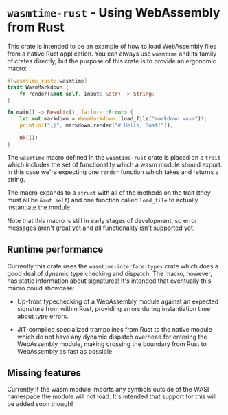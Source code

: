 # `wasmtime-rust` - Using WebAssembly from Rust

This crate is intended to be an example of how to load WebAssembly files from a
native Rust application. You can always use `wasmtime` and its family of crates
directly, but the purpose of this crate is to provide an ergonomic macro:

```rust
#[wasmtime_rust::wasmtime]
trait WasmMarkdown {
    fn render(&mut self, input: &str) -> String;
}

fn main() -> Result<(), failure::Error> {
    let mut markdown = WasmMarkdown::load_file("markdown.wasm")?;
    println!("{}", markdown.render("# Hello, Rust!"));

    Ok(())
}
```

The `wasmtime` macro defined in the `wasmtime-rust` crate is placed on a `trait`
which includes the set of functionality which a wasm module should export. In
this case we're expecting one `render` function which takes and returns a
string.

The macro expands to a `struct` with all of the methods on the trait (they must
all be `&mut self`) and one function called `load_file` to actually instantiate
the module.

Note that this macro is still in early stages of development, so error messages
aren't great yet and all functionality isn't supported yet.

## Runtime performance

Currently this crate uses the `wasmtime-interface-types` crate which does a good
deal of dynamic type checking and dispatch. The macro, however, has static
information about signatures! It's intended that eventually this macro could
showcase:

* Up-front typechecking of a WebAssembly module against an expected signature
  from within Rust, providing errors during instantiation time about type
  errors.

* JIT-compiled specialized trampolines from Rust to the native module which do
  not have any dynamic dispatch overhead for entering the WebAssembly module,
  making crossing the boundary from Rust to WebAssembly as fast as possible.

## Missing features

Currently if the wasm module imports any symbols outside of the WASI namespace
the module will not load. It's intended that support for this will be added soon
though!
